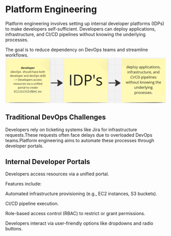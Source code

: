 # Platform Engineering
Platform engineering involves setting up internal developer platforms (IDPs) to make developers self-sufficient.
Developers can deploy applications, infrastructure, and CI/CD pipelines without knowing the underlying processes.

The goal is to reduce dependency on DevOps teams and streamline workflows.
![alt text](image.png)
## Traditional DevOps Challenges
Developers rely on ticketing systems like Jira for infrastructure requests.These requests often face delays due to overloaded DevOps teams.Platform engineering aims to automate these processes through developer portals.

## Internal Developer Portals
Developers access resources via a unified portal.

Features include:

Automated infrastructure provisioning (e.g., EC2 instances, S3 buckets).

CI/CD pipeline execution.

Role-based access control (RBAC) to restrict or grant permissions.

Developers interact via user-friendly options like dropdowns and radio buttons.

